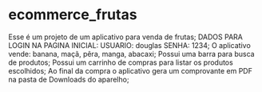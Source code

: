 # ecommerce_frutas

Esse é um projeto de um aplicativo para venda de frutas;
DADOS PARA LOGIN NA PAGINA INICIAL:
USUARIO: douglas 
SENHA: 1234;
O aplicativo vende: banana, maçã, pêra, manga, abacaxi;
Possui uma barra para busca de produtos;
Possui um carrinho de compras para listar os produtos escolhidos;
Ao final da compra o aplicativo gera um comprovante em PDF na pasta de Downloads do aparelho;
